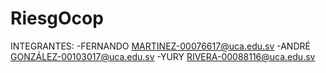 # RiesgOcop
INTEGRANTES:
-FERNANDO MARTINEZ-00076617@uca.edu.sv
-ANDRÉ GONZÁLEZ-00103017@uca.edu.sv
-YURY RIVERA-00088116@uca.edu.sv
